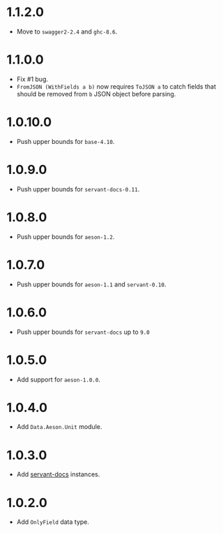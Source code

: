 1.1.2.0 
======= 

- Move to `swagger2-2.4` and `ghc-8.6`.

1.1.0.0
=======

- Fix #1 bug.
- `FromJSON (WithFields a b)` now requires `ToJSON a` to catch fields that should be removed from `b` JSON object before parsing.

1.0.10.0
========

- Push upper bounds for `base-4.10`.

1.0.9.0
=======

- Push upper bounds for `servant-docs-0.11`.

1.0.8.0
=======

- Push upper bounds for `aeson-1.2`.

1.0.7.0
=======

- Push upper bounds for `aeson-1.1` and `servant-0.10`.

1.0.6.0
=======

- Push upper bounds for `servant-docs` up to `9.0`

1.0.5.0
=======

- Add support for `aeson-1.0.0`.

1.0.4.0
=======

- Add `Data.Aeson.Unit` module.

1.0.3.0
=======

- Add [servant-docs](https://hackage.haskell.org/package/servant-docs) instances.

1.0.2.0
=======

- Add `OnlyField` data type.
